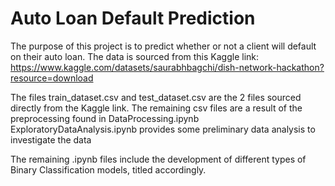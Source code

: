 # Auto Loan Default Prediction
The purpose of this project is to predict whether or not a client will default on their auto loan.
The data is sourced from this Kaggle link: https://www.kaggle.com/datasets/saurabhbagchi/dish-network-hackathon?resource=download

The files train_dataset.csv and test_dataset.csv are the 2 files sourced directly from the Kaggle link.
The remaining csv files are a result of the preprocessing found in DataProcessing.ipynb
ExploratoryDataAnalysis.ipynb provides some preliminary data analysis to investigate the data

The remaining .ipynb files include the development of different types of Binary Classification models, titled accordingly.
